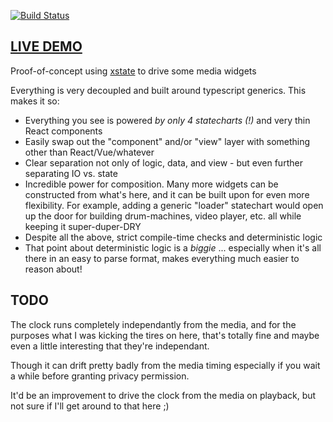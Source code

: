 [![Build Status](https://travis-ci.org/dakom/xstate-media-widgets.svg?branch=master)](https://travis-ci.org/dakom/xstate-media-widgets)

## [LIVE DEMO](https://dakom.github.io/xstate-media-widgets)

Proof-of-concept using [xstate](https://xstate.js.org/docs/) to drive some media widgets 

Everything is very decoupled and built around typescript generics. This makes it so:

* Everything you see is powered _by only 4 statecharts (!)_ and very thin React components
* Easily swap out the "component" and/or "view" layer with something other than React/Vue/whatever
* Clear separation not only of logic, data, and view - but even further separating IO vs. state
* Incredible power for composition. Many more widgets can be constructed from what's here, and it can be built upon for even more flexibility. For example, adding a generic "loader" statechart would open up the door for building drum-machines, video player, etc. all while keeping it super-duper-DRY
* Despite all the above, strict compile-time checks and deterministic logic
* That point about deterministic logic is a _biggie_ ... especially when it's all there in an easy to parse format, makes everything much easier to reason about!

## TODO

The clock runs completely independantly from the media, and for the purposes what I was kicking the tires on here, that's totally fine and maybe even a little interesting that they're independant. 

Though it can drift pretty badly from the media timing especially if you wait a while before granting privacy permission.

It'd be an improvement to drive the clock from the media on playback, but not sure if I'll get around to that here ;)
